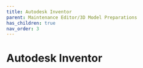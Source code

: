 ```yaml
---
title: Autodesk Inventor
parent: Maintenance Editor/3D Model Preparations
has_children: true
nav_order: 3
---
```


# **Autodesk Inventor**

